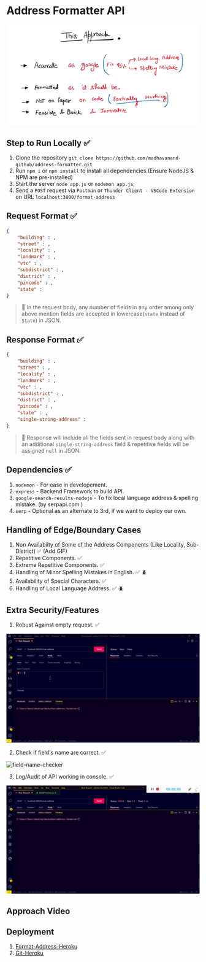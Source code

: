 # Address Formatter API

![Approach](https://github.com/madhavanand-github/address-formatter/blob/master/img/approach.jpg)

## Step to Run Locally ✅

1. Clone the repository `git clone https://github.com/madhavanand-github/address-formatter.git`
2. Run `npm i` or `npm install` to install all dependencies.(Ensure NodeJS & NPM are pre-installed)
3. Start the server `node app.js` or `nodemon app.js`;
4. Send a `POST` request via `Postman` or `Thunder Client - VSCode Extension` on URL `localhost:3000/format-address`

## Request Format ✅

```json
{
	"building" : ,
	"street" : ,
	"locality" : ,
	"landmark" : ,
	"vtc" : ,
	"subdistrict" : ,
	"district" : ,
	"pincode" : ,
	"state" : 
}
```

> 🛑 In the request body, any number of fields in any order among only above mention fields are accepted in lowercase(`state` instead of `State`) in JSON.

## Response Format ✅

```json
{
	"building" : ,
	"street" : ,
	"locality" : ,
	"landmark" : ,
	"vtc" : ,
	"subdistrict" : ,
	"district" : ,
	"pincode" : ,
	"state" : ,
	"single-string-address" :
}
```

> 🛑 Response will include all the fields sent in request body along with an additional `single-string-address` field & repetitive fields will be assigned `null` in JSON.

## Dependencies ✅

1. `nodemon` - For ease in developement.
2. `express` - Backend Framework to build API.
3. `google-search-results-nodejs` - To fix local language address & spelling mistake. (by serpapi.com )
4. `serp` - Optional as an alternate to 3rd, if we want to deploy our own.

## Handling of Edge/Boundary Cases

1. Non Availabilty of Some of the Address Components (Like Locality, Sub-District) ✅ (Add GIF)
2. Repetitive Components. ✅
3. Extreme Repetitive Components. ✅
4. Handling of Minor Spelling Mistakes in English. ✅ 🪲
5. Availability of Special Characters. ✅
6. Handling of Local Language Address. ✅ 🪲

## Extra Security/Features

1. Robust Against empty request. ✅  

![empty-request](https://github.com/madhavanand-github/address-formatter/blob/master/gif/empty-request.gif)  

2. Check if field's name are correct. ✅  

![field-name-checker](https://github.com/madhavanand-github/address-formatter/blob/master/gif/field-request-checker.gif)

3. Log/Audit of API working in console. ✅    

![empty-request](https://github.com/madhavanand-github/address-formatter/blob/master/gif/log.gif)

## Approach Video


## Deployment

1. [Format-Address-Heroku](https://format-address.herokuapp.com/)
2. [Git-Heroku](https://git.heroku.com/format-address.git)